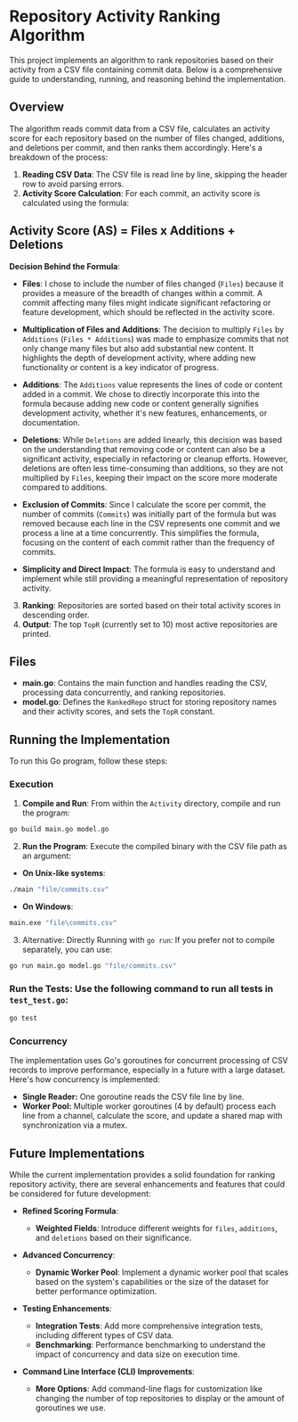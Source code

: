 # Repository Activity Ranking Algorithm

This project implements an algorithm to rank repositories based on their activity from a CSV file containing commit data. Below is a comprehensive guide to understanding, running, and reasoning behind the implementation.

## Overview

The algorithm reads commit data from a CSV file, calculates an activity score for each repository based on the number of files changed, additions, and deletions per commit, and then ranks them accordingly. Here's a breakdown of the process:

1. **Reading CSV Data**: The CSV file is read line by line, skipping the header row to avoid parsing errors.
2. **Activity Score Calculation**: For each commit, an activity score is calculated using the formula:

## **Activity Score (AS) = __Files__ x __Additions__ + __Deletions__**

**Decision Behind the Formula**:

   - **Files**: I chose to include the number of files changed (`Files`) because it provides a measure of the breadth of changes within a commit. A commit affecting many files might indicate significant refactoring or feature development, which should be reflected in the activity score.

   - **Multiplication of Files and Additions**: The decision to multiply `Files` by `Additions` (`Files * Additions`) was made to emphasize commits that not only change many files but also add substantial new content. It highlights the depth of development activity, where adding new functionality or content is a key indicator of progress.

   - **Additions**: The `Additions` value represents the lines of code or content added in a commit. We chose to directly incorporate this into the formula because adding new code or content generally signifies development activity, whether it's new features, enhancements, or documentation.

   - **Deletions**: While `Deletions` are added linearly, this decision was based on the understanding that removing code or content can also be a significant activity, especially in refactoring or cleanup efforts. However, deletions are often less time-consuming than additions, so they are not multiplied by `Files`, keeping their impact on the score more moderate compared to additions.

   - **Exclusion of Commits**: Since I calculate the score per commit, the number of commits (`Commits`) was initially part of the formula but was removed because each line in the CSV represents one commit and we process a line at a time concurrently. This simplifies the formula, focusing on the content of each commit rather than the frequency of commits.

   - **Simplicity and Direct Impact**: The formula is easy to understand and implement while still providing a meaningful representation of repository activity.
   
3. **Ranking**: Repositories are sorted based on their total activity scores in descending order.
4. **Output**: The top `TopR` (currently set to 10) most active repositories are printed.

## Files

- **main.go**: Contains the main function and handles reading the CSV, processing data concurrently, and ranking repositories.
- **model.go**: Defines the `RankedRepo` struct for storing repository names and their activity scores, and sets the `TopR` constant.

## Running the Implementation

To run this Go program, follow these steps:

### Execution

1. **Compile and Run**: From within the `Activity` directory, compile and run the program:

```sh
go build main.go model.go
```

2. **Run the Program**: Execute the compiled binary with the CSV file path as an argument:

- **On Unix-like systems**:

```sh
./main "file/commits.csv"
```

- **On Windows**:

```sh
main.exe "file\commits.csv"
```

3. Alternative: Directly Running with `go run`: If you prefer not to compile separately, you can use:

```sh
go run main.go model.go "file/commits.csv"
```

### Run the Tests: Use the following command to run all tests in `test_test.go`:

```sh
go test
```

### Concurrency

The implementation uses Go's goroutines for concurrent processing of CSV records to improve performance, especially in a future with a large dataset. Here's how concurrency is implemented:

- **Single Reader:** One goroutine reads the CSV file line by line.
- **Worker Pool:** Multiple worker goroutines (4 by default) process each line from a channel, calculate the score, and update a shared map with synchronization via a mutex.

## Future Implementations

While the current implementation provides a solid foundation for ranking repository activity, there are several enhancements and features that could be considered for future development:

- **Refined Scoring Formula**: 
  - **Weighted Fields**: Introduce different weights for `files`, `additions`, and `deletions` based on their significance.

- **Advanced Concurrency**:
  - **Dynamic Worker Pool**: Implement a dynamic worker pool that scales based on the system's capabilities or the size of the dataset for better performance optimization.

- **Testing Enhancements**:
  - **Integration Tests**: Add more comprehensive integration tests, including different types of CSV data.
  - **Benchmarking**: Performance benchmarking to understand the impact of concurrency and data size on execution time.

- **Command Line Interface (CLI) Improvements**:
  - **More Options**: Add command-line flags for customization like changing the number of top repositories to display or the amount of goroutines we use.
